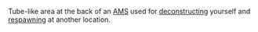 Tube-like area at the back of an
[AMS](../vehicles/Advanced_Mobile_Station.md) used for
[deconstructing](Deconstruct.md) yourself and
[respawning](../Respawn.md) at another location.

<!--[Category:Terminology](Category:Terminology.md)-->
